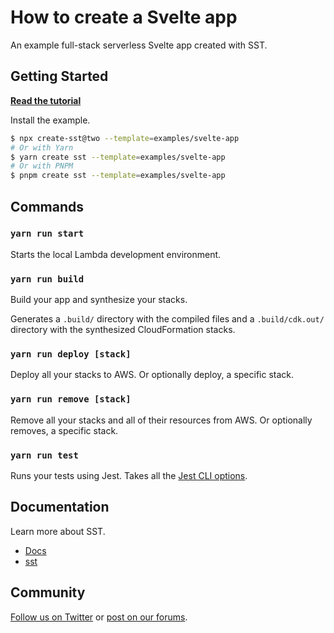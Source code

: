 # How to create a Svelte app

An example full-stack serverless Svelte app created with SST.

## Getting Started

[**Read the tutorial**](https://sst.dev/examples/how-to-create-a-svelte-app-with-serverless.html)

Install the example.

```bash
$ npx create-sst@two --template=examples/svelte-app
# Or with Yarn
$ yarn create sst --template=examples/svelte-app
# Or with PNPM
$ pnpm create sst --template=examples/svelte-app
```

## Commands

### `yarn run start`

Starts the local Lambda development environment.

### `yarn run build`

Build your app and synthesize your stacks.

Generates a `.build/` directory with the compiled files and a `.build/cdk.out/` directory with the synthesized CloudFormation stacks.

### `yarn run deploy [stack]`

Deploy all your stacks to AWS. Or optionally deploy, a specific stack.

### `yarn run remove [stack]`

Remove all your stacks and all of their resources from AWS. Or optionally removes, a specific stack.

### `yarn run test`

Runs your tests using Jest. Takes all the [Jest CLI options](https://jestjs.io/docs/en/cli).

## Documentation

Learn more about SST.

- [Docs](https://docs.sst.dev)
- [sst](https://docs.sst.dev/packages/sst)

## Community

[Follow us on Twitter](https://twitter.com/sst_dev) or [post on our forums](https://discourse.sst.dev).
